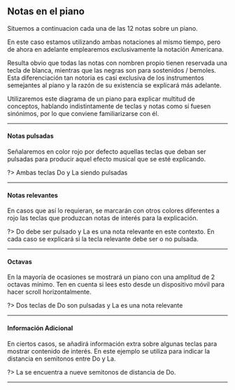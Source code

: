 <h2 id="notas_piano"> Notas en el piano </h2>

Situemos a continuacion cada una de las 12 notas sobre un piano.

<div id ="piano_tutorial_0" class="piano_container">
</div>

En este caso estamos utilizando ambas notaciones al mismo tiempo, pero de ahora
en adelante emplearemos exclusivamente la notación Americana.

Resulta obvio que todas las notas con nombren propio tienen reservada una
tecla de blanca, mientras que las negras son para sostenidos / bemoles.
Esta diferenciación tan notoria es casi exclusiva de los instrumentos semejantes
al piano y la razón de su existencia se explicará más adelante.

Utilizaremos este diagrama de un piano para explicar multitud de conceptos,
hablando indistintamente de teclas y notas como si fuesen sinónimos, por lo que
conviene familiarizarse con él.

---

<h4> Notas pulsadas </h4>

Señalaremos en color rojo por defecto aquellas teclas que deban ser pulsadas
para producir aquel efecto musical que se esté explicando.

<div id ="piano_tutorial_1" class="piano_container">
</div>

?> Ambas teclas Do y La siendo pulsadas

---

<h4> Notas relevantes </h4>
En casos que así lo requieran, se marcarán con otros colores diferentes a rojo
las teclas que produzcan notas de interés para la explicación.

<div id ="piano_tutorial_2" class="piano_container">
</div>

?> Do debe ser pulsado y La es una nota relevante en este contexto. En cada caso
se explicará si la tecla relevante debe ser o no pulsada.

---

<h4> Octavas </h4>
En la mayoría de ocasiones se mostrará un piano con una amplitud de 2 octavas
mínimo. Ten en cuenta si lees esto desde un dispositivo móvil para hacer scroll
horizontalmente.

<div id ="piano_tutorial_3" class="piano_container">
</div>

?> Dos teclas de Do son pulsadas y La es una nota relevante

---

<h4> Información Adicional </h4>
En ciertos casos, se añadirá información extra sobre algunas teclas para mostrar
contenido de interés. En este ejemplo se utiliza para indicar la distancia
en semitonos entre Do y La.

<div id ="piano_tutorial_4" class="piano_container">
</div>

?> La se encuentra a nueve semitonos de distancia de Do.

---

<link rel="stylesheet" href="PianoGenerator/style.css">
<script>
piano({
    tag: "piano_tutorial_0",
    octaves: 1,
    names: "all",
    tonic: "E",
    relevant: {
        "C"  : { text: "Do" },
        "C#" : { text: "Do#" },
        "D"  : { text: "Re" },
        "D#" : { text: "Re#" },
        "E"  : { text: "Mi" },
        "F"  : { text: "Fa" },
        "F#" : { text: "Fa#" },
        "G"  : { text: "Sol" },
        "G#" : { text: "Sol#" },
        "A"  : { text: "La" },
        "A#" : { text: "La#" },
        "B"  : { text: "Si" }
    }
});
piano({
    tag: "piano_tutorial_1",
    octaves: 1,
    names: "all",
    tonic: "C",
    pressed: ["C", "A"],
});
piano({
    tag: "piano_tutorial_2",
    octaves: 1,
    names: "all",
    tonic: "C",
    pressed: ["C"],
    relevant: {
        "A" : {
            color: "Magenta"
        }
    }
});
piano({
    tag: "piano_tutorial_3",
    octaves: 2,
    names: "all",
    pressed: ["C", "C"],
    relevant: {
        "A" : {
            color: "Magenta",
        }
    }
});
</script>